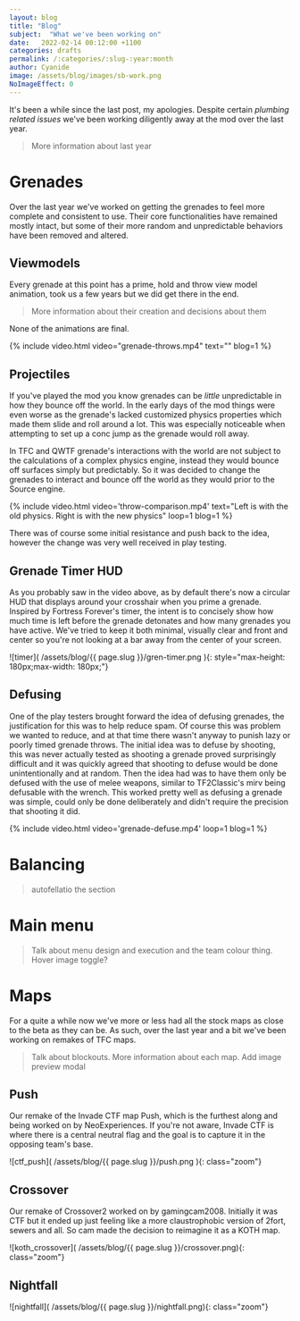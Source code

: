 ```yaml
---
layout: blog
title: "Blog"
subject:  "What we've been working on"
date:   2022-02-14 00:12:00 +1100
categories: drafts
permalink: /:categories/:slug-:year:month
author: Cyanide
image: /assets/blog/images/sb-work.png
NoImageEffect: 0
---
```


It's been a while since the last post, my apologies. Despite certain *plumbing related issues* we've been working diligently away at the mod over the last year.

<blockquote>More information about last year</blockquote>

# Grenades

Over the last year we've worked on getting the grenades to feel more complete and consistent to use. Their core functionalities have remained mostly intact, but some of their more random and unpredictable behaviors have been removed and altered.

## Viewmodels

Every grenade at this point has a prime, hold and throw view model animation, took us a few years but we did get there in the end. 

<blockquote>More information about their creation and decisions about them</blockquote>

None of the animations are final.

{% include video.html video="grenade-throws.mp4" text="" blog=1 %}

## Projectiles

If you've played the mod you know grenades can be *little* unpredictable in how they bounce off the world. In the early days of the mod things were even worse as the grenade's lacked customized physics properties which made them slide and roll around a lot. This was especially noticeable when attempting to set up a conc jump as the grenade would roll away.

In TFC and QWTF grenade's interactions with the world are not subject to the calculations of a complex physics engine, instead they would bounce off surfaces simply but predictably. So it was decided to change the grenades to interact and bounce off the world as they would prior to the Source engine.

{% include video.html video='throw-comparison.mp4' text="Left is with the old physics. Right is with the new physics" loop=1 blog=1 %}

There was of course some initial resistance and push back to the idea, however the change was very well received in play testing.

## Grenade Timer HUD

As you probably saw in the video above, as by default there's now a circular HUD that displays around your crosshair when you prime a grenade. Inspired by Fortress Forever's timer, the intent is to concisely show how much time is left before the grenade detonates and how many grenades you have active. We've tried to keep it both minimal, visually clear and front and center so you're not looking at a bar away from the center of your screen.

![timer]( /assets/blog/{{ page.slug }}/gren-timer.png ){: style="max-height: 180px;max-width: 180px;"}

## Defusing

One of the play testers brought forward the idea of defusing grenades, the justification for this was to help reduce spam. Of course this was problem we wanted to reduce, and at that time there wasn't anyway to punish lazy or poorly timed grenade throws. The initial idea was to defuse by shooting, this was never actually tested as shooting a grenade proved surprisingly difficult and it was quickly agreed that shooting to defuse would be done unintentionally and at random. Then the idea had was to have them only be defused with the use of melee weapons, similar to TF2Classic's mirv being defusable with the wrench. This worked pretty well as defusing a grenade was simple, could only be done deliberately and didn't require the precision that shooting it did.

{% include video.html video='grenade-defuse.mp4' loop=1 blog=1 %}

# Balancing

<blockquote>autofellatio the section</blockquote>

# Main menu

<blockquote>Talk about menu design and execution and the team colour thing. Hover image toggle?</blockquote>

# Maps

For a quite a while now we've more or less had all the stock maps as close to the beta as they can be. As such, over the last year and a bit we've been working on remakes of TFC maps. 

<blockquote>Talk about blockouts. More information about each map. Add image preview modal</blockquote>

## Push

Our remake of the Invade CTF map Push, which is the furthest along and being worked on by NeoExperiences. If you're not aware, Invade CTF is where there is a central neutral flag and the goal is to capture it in the opposing team's base.

![ctf_push]( /assets/blog/{{ page.slug }}/push.png ){: class="zoom"}

## Crossover

Our remake of Crossover2 worked on by gamingcam2008. Initially it was CTF but it ended up just feeling like a more claustrophobic version of 2fort, sewers and all. So cam made the decision to reimagine it as a KOTH map. 

![koth_crossover]( /assets/blog/{{ page.slug }}/crossover.png){: class="zoom"}

## Nightfall

![nightfall]( /assets/blog/{{ page.slug }}/nightfall.png){: class="zoom"}


